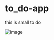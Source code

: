 # to_do-app
this is small to do 

![image](https://user-images.githubusercontent.com/81027586/205861609-adfd6cae-a1d1-4b70-8340-4589332c91fc.png)
